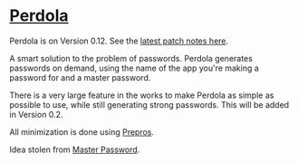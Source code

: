 # [Perdola](https://solarpolarman.github.io/perdola/)

Perdola is on Version 0.12. See the [latest patch notes here](https://github.com/SolarPolarMan/perdola/commits/master).


A smart solution to the problem of passwords. Perdola generates passwords on demand, using the name of the app you're making a password for and a master password.

There is a very large feature in the works to make Perdola as simple as possible to use, while still generating strong passwords. This will be added in Version 0.2.

All minimization is done using [Prepros](https://prepros.io).

Idea stolen from [Master Password](http://masterpasswordapp.com/).
